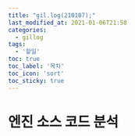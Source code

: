 ```yaml
---
title: "gil.log(210107);"
last_modified_at: 2021-01-06T21:58
categories: 
  - gillog
tags: 
  - '할일'
toc: true
toc_label: '목차'
toc_icon: 'sort'
toc_sticky: true
---
```

# 엔진 소스 코드 분석